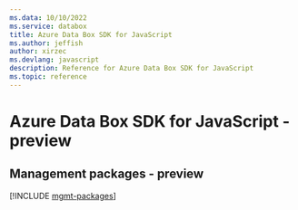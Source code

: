 ```yaml
---
ms.data: 10/10/2022
ms.service: databox
title: Azure Data Box SDK for JavaScript
ms.author: jeffish
author: xirzec
ms.devlang: javascript
description: Reference for Azure Data Box SDK for JavaScript
ms.topic: reference
---
```

# Azure Data Box SDK for JavaScript - preview

## Management packages - preview
[!INCLUDE [mgmt-packages](data-box-mgmt-index.md)]